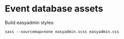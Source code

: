 Event database assets
=====================

Build easyadmin styles:

```
sass --sourcemap=none easyadmin.scss easyadmin.css
```
